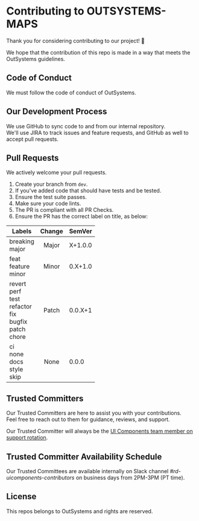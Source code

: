 # Contributing to OUTSYSTEMS-MAPS

Thank you for considering contributing to our project! 🚀

We hope that the contribution of this repo is made in a way that meets the OutSystems guidelines.

## Code of Conduct

We must follow the code of conduct of OutSystems.

## Our Development Process

We use GitHub to sync code to and from our internal repository.  
We'll use JIRA to track issues and feature requests, and GitHub as well to accept pull requests.

## Pull Requests

We actively welcome your pull requests.

1. Create your branch from `dev`.
1. If you've added code that should have tests and be tested.
1. Ensure the test suite passes.
1. Make sure your code lints.
1. The PR is compliant with all PR Checks.
1. Ensure the PR has the correct label on title, as below:

| Labels                                                                | Change | SemVer  |
| --------------------------------------------------------------------- | :----: | ------- |
| breaking<br>major                                                     | Major  | X+1.0.0 |
| feat<br>feature<br>minor                                              | Minor  | 0.X+1.0 |
| revert<br>perf<br>test<br>refactor<br>fix<br>bugfix<br>patch<br>chore | Patch  | 0.0.X+1 |
| ci<br>none<br>docs<br>style<br>skip                                   |  None  | 0.0.0   |

## Trusted Committers

Our Trusted Committers are here to assist you with your contributions.  
Feel free to reach out to them for guidance, reviews, and support.

Our Trusted Committer will always be the [UI Components team member on support rotation](mailto:rd.uicomponents.team@outsystems.com).

## Trusted Committer Availability Schedule

Our Trusted Committees are available internally on Slack channel _#rd-uicomponents-contributors_ on business days from 2PM-3PM (PT time).

## License

This repos belongs to OutSystems and rights are reserved.
